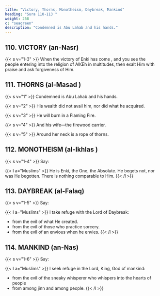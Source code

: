 ```yaml
---
title: "Victory, Thorns, Monotheism, Daybreak, Mankind"
heading: "Sura 110-113 "
weight: 258
c: "seagreen"
description: "Condemned is Abu Lahab and his hands."
---
```




## 110. VICTORY (an-Nasr)

{{< s v="1-3" >}} When the victory of Enki has come <!-- and the conquest -->, and you see the people entering into the religion of AllŒh in multitudes, then exalt Him with praise and ask forgiveness of Him. 

<!-- Let
them worship the Lord of this House.{{< s v="4" >}}  Who has fed them against hunger, and has
secured them against fear. -->


## 111. THORNS (al-Masad )

{{< s v="1" >}}  Condemned is Abu Lahab and his hands. 

{{< s v="2" >}}  His wealth did not avail him, nor did what he acquired. 

{{< s v="3" >}}  He will burn in a Flaming Fire.

{{< s v="4" >}}  And his wife—the firewood carrier.

{{< s v="5" >}}  Around her neck is a rope of thorns.


## 112. MONOTHEISM (al-Ikhlas )

{{< s v="1-4" >}}  Say:

{{< l a="Muslims" >}}
He is Enki, the One, the Absolute. He begets not, nor was He begotten. There is nothing comparable to Him.
{{< /l >}}



## 113. DAYBREAK (al-Falaq)

{{< s v="1-5" >}}  Say:

{{< l a="Muslims" >}}
I take refuge with the Lord of Daybreak:
- from the evil of what He created. 
- from the evil of those who practice sorcery.
- from the evil of an envious when he envies.
{{< /l >}}


## 114. MANKIND (an-Nas)

{{< s v="1-6" >}}  Say: 

{{< l a="Muslims" >}}
I seek refuge in the Lord, King, God of mankind:
- from the evil of the sneaky whisperer who whispers into the hearts of people
- from among jinn and among people.
{{< /l >}}
